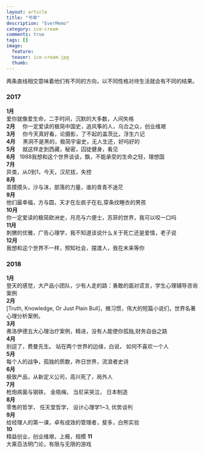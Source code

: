 ```yaml
---
layout: article
title: "书单"
description: "EverMemo"
category: ice-cream
comments: true
tags: []
image:
  feature:
  teaser: ice-cream.jpg
  thumb:
---
```

两条直线相交意味着他们有不同的方向，以不同性格对待生活就会有不同的结果。


### 2017  
**1月**    
爱你就像爱生命，二手时间，沉默的大多数，人间失格     
**2月**          
你一定爱读的极简中国史，追风筝的人，乌合之众，创业维艰  
**3月**      
你今天真好看，论摄影，了不起的盖茨比，浮生六记    
**4月**    
黑洞不是黑的，极简宇宙史，无人生还，好吗好的   
**5月**    
 就这样走到西藏，秘密，囚徒健身，看见  
**6月**  
 1988我想和这个世界谈谈，飘，不能承受的生命之轻，理想国  
**7月**    
 异类，从0到1，今天，汉尼拔，失控   
**8月**    
 乖摸摸头，沙与沫，部落的力量，谁的青青不迷茫  
**9月**    
 他们最幸福，方与圆，天才在左疯子在右,穿条纹睡衣的男孩  
**10月**    
你一定爱读的极简欧洲史，月亮与六便士，苏菲的世界，我可以咬一口吗   
**11月**    
刺猬的优雅，广告心理学，我不知道该说什么关于死亡还是爱情，老子说   
**12月**  
我想和这个世界不一样，预知社会，摆渡人，我在未来等你   


### 2018
**1月**       
登天的感觉，大产品小团队，少有人走的路：勇敢的面对谎言，学生心理辅导咨询案例     
**2月**         
[Truth, Knowledge, Or Just Plain Bull]，微习惯，伟大的短篇小说们，世界名著心理分析案例，     
**3月**         
弗洛伊德五大心理治疗案例，精进，没有人能使你孤独,财务自由之路     
**4月**          
别逗了，费曼先生。 站在两个世界的边缘，白说， 如何不喜欢一个人     
**5月**      
每个人的战争，孤独的质数，昨日世界，流浪者史诗    
**6月**       
极致产品，从新定义公司，高兴死了，局外人    
**7月**         
枪炮病菌与钢铁， 金瓶梅， 当尼采哭泣， 日本制造   
**8月**         
零售的哲学， 任天堂哲学， 设计心理学1~3, 优势谈判   
**9月**         
给经理人的第一课，卓有成效的管理者，斐多，白熊实验    
**10**  
精益创业，创业维艰，上瘾，规模
**11**   
大乘百法明门论，有限与无限的游戏
